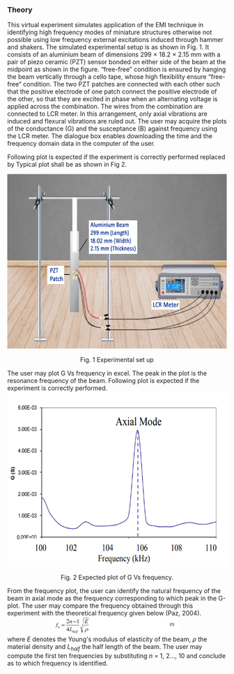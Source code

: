 ### Theory

This virtual experiment simulates application of the EMI technique in identifying high frequency modes of miniature structures otherwise not possible using low frequency external excitations induced through hammer and shakers. The simulated experimental setup is as shown in Fig. 1. It consists of an aluminium beam of dimensions 299 × 18.2 × 2.15 mm with a pair of piezo ceramic (PZT) sensor bonded on either side of the beam at the midpoint as shown in the figure. “free-free” condition is ensured by hanging the beam vertically through a cello tape, whose high flexibility ensure “free-free” condition. The two PZT patches are connected with each other such that the positive electrode of one patch connect the positive electrode of the other, so that they are excited in phase when an alternating voltage is applied across the combination. The wires from the combination are connected to LCR meter. In this arrangement, only axial vibrations are induced and flexural vibrations are ruled out.
The user may acquire the plots of the conductance (G) and the susceptance (B) against frequency using the LCR meter. The dialogue box enables downloading the time and the frequency domain data in the computer of the user.


Following plot is expected if the experiment is correctly performed replaced by Typical plot shall be as shown in Fig 2.


<center>
<img src="images/1.jpg" height="400px">

Fig. 1 Experimental set up
</center>
The user may plot G Vs frequency in excel. The peak in the plot is the resonance frequency of the beam. Following plot is expected if the experiment is correctly performed.
<center>
<img src="images/th2.png" height="400px">

Fig. 2 Expected plot of G Vs frequency.
</center>
From the frequency plot, the user can identify the natural frequency of the beam in axial mode as the
frequency corresponding to which peak in the G-plot. The user may compare the frequency obtained
through this experiment with the theoretical frequency given below (Paz, 2004).<br>
<center>
<img src="images/th3.png" height="40px">
  
</center>
where <i>E</i> denotes the Young's modulus of elasticity of the beam, <i>ρ</i> the material density and <i>L<sub>half</sub></i> the half length of the beam. The user may compute the first ten frequencies by substituting <i>n</i> = 1, 2..., 10 and conclude as to which frequency is identified. 

